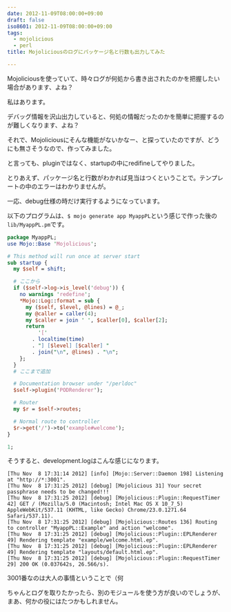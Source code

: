 ```yaml
---
date: 2012-11-09T08:00:00+09:00
draft: false
iso8601: 2012-11-09T08:00:00+09:00
tags:
  - mojolicious
  - perl
title: Mojoliciousのログにパッケージ名と行数も出力してみた

---
```


<p>Mojoliciousを使っていて、時々ログが何処から書き出されたのかを把握したい場合があります、よね？</p>

<p>私はあります。</p>

<p>デバッグ情報を沢山出力していると、何処の情報だったのかを簡単に把握するのが難しくなります、よね？</p>

<p>それで、Mojoliciousにそんな機能がないかなー、と探っていたのですが、どうにも無さそうなので、作ってみました。</p>

<p>と言っても、pluginではなく、startupの中にredifineしてやりました。</p>

<p>とりあえず、パッケージ名と行数がわかれば見当はつくということで。テンプレートの中のエラーはわかりませんが。</p>

<p>一応、debug仕様の時だけ実行するようになっています。</p>

<p>以下のプログラムは、<code>$ mojo generate app MyappPL</code>という感じで作った後の<code>lib/MyappPL.pm</code>です。</p>

```perl
package MyappPL;
use Mojo::Base 'Mojolicious';

# This method will run once at server start
sub startup {
  my $self = shift;

  # ここから
  if ($self->log->is_level('debug')) {
    no warnings 'redefine';
    *Mojo::Log::format = sub {
      my ($self, $level, @lines) = @_;
      my @caller = caller(4);
      my $caller = join ' ', $caller[0], $caller[2];
      return
          '['
        . localtime(time)
        . "] [$level] [$caller] "
        . join("\n", @lines) . "\n";
    };
  }
  # ここまで追加

  # Documentation browser under "/perldoc"
  $self->plugin('PODRenderer');

  # Router
  my $r = $self->routes;

  # Normal route to controller
  $r->get('/')->to('example#welcome');
}

1;
```

<p>そうすると、development.logはこんな感じになります。</p>

```
[Thu Nov  8 17:31:14 2012] [info] [Mojo::Server::Daemon 198] Listening at "http://*:3001".
[Thu Nov  8 17:31:25 2012] [debug] [Mojolicious 31] Your secret passphrase needs to be changed!!!
[Thu Nov  8 17:31:25 2012] [debug] [Mojolicious::Plugin::RequestTimer 42] GET / (Mozilla/5.0 (Macintosh; Intel Mac OS X 10_7_5) AppleWebKit/537.11 (KHTML, like Gecko) Chrome/23.0.1271.64 Safari/537.11).
[Thu Nov  8 17:31:25 2012] [debug] [Mojolicious::Routes 136] Routing to controller "MyappPL::Example" and action "welcome".
[Thu Nov  8 17:31:25 2012] [debug] [Mojolicious::Plugin::EPLRenderer 49] Rendering template "example/welcome.html.ep".
[Thu Nov  8 17:31:25 2012] [debug] [Mojolicious::Plugin::EPLRenderer 49] Rendering template "layouts/default.html.ep".
[Thu Nov  8 17:31:25 2012] [debug] [Mojolicious::Plugin::RequestTimer 29] 200 OK (0.037642s, 26.566/s).
```

<p>3001番なのは大人の事情ということで（何</p>

<p>ちゃんとログを取りたかったら、別のモジュールを使う方が良いのでしょうが、まあ、何かの役にはたつかもしれません。</p>
    	